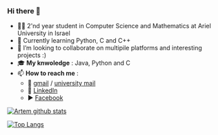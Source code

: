 ### Hi there 👋

- :student: 2'nd year student in Computer Science and Mathematics at Ariel University in Israel
- 🌱 Currently learning Python, C and C++
- 👯 I’m looking to collaborate on multipile platforms and interesting projects :)
- :mortar_board: **My knwoledge** : Java, Python and C
- 📫 **How to reach me** : 
  - :email: [gmail](tomshabalin95@gmail.com) / [university mail](artium.shablin@msmail.ariel.ac.il)
  - :office: [LinkedIn](https://www.linkedin.com/in/artem-shabalin-751724218/)
  - :arrow_forward: [Facebook](https://www.facebook.com/artem.shabalin.3/)


[![Artem github stats](https://github-readme-stats.vercel.app/api?username=MightyArty&count_private=true&show_icons=true&theme=dark&hide_rank=false)](https://github.com/anuraghazra/github-readme-stats)


[![Top Langs](https://github-readme-stats.vercel.app/api/top-langs/?username=MightyArty)](https://github.com/MightyArty/github-readme-stats)
